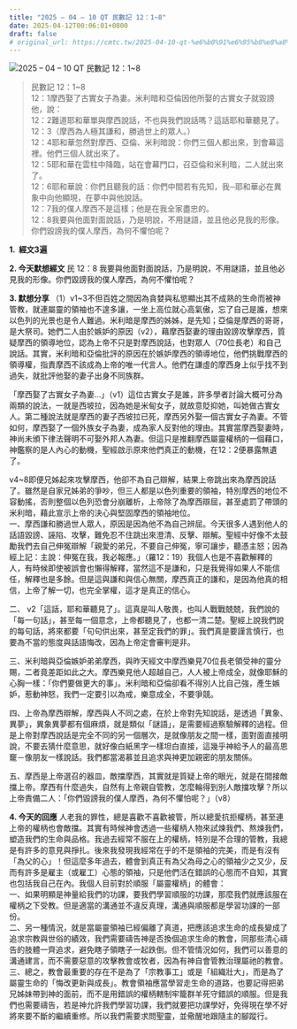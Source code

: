 ```yaml
---
title: "2025 – 04 – 10 QT 民數記 12：1~8"
date: 2025-04-12T00:06:01+0800
draft: false
# original_url: https://cmtc.tw/2025-04-10-qt-%e6%b0%91%e6%95%b8%e8%a8%98-12%ef%bc%9a18
---
```


![2025 – 04 – 10 QT 民數記 12：1\~8](/images/qt.jpg  "2025 – 04 – 10 QT 民數記 12：1\~8")

> 民數記 12：1\~8  
> 12：1摩西娶了古實女子為妻。米利暗和亞倫因他所娶的古實女子就毀謗他，說：  
> 12：2難道耶和華單與摩西說話，不也與我們說話嗎？這話耶和華聽見了。  
> 12：3（摩西為人極其謙和，勝過世上的眾人。）  
> 12：4耶和華忽然對摩西、亞倫、米利暗說：你們三個人都出來，到會幕這裡。他們三個人就出來了。  
> 12：5耶和華在雲柱中降臨，站在會幕門口，召亞倫和米利暗，二人就出來了。  
> 12：6耶和華說：你們且聽我的話：你們中間若有先知，我─耶和華必在異象中向他顯現，在夢中與他說話。  
> 12：7我的僕人摩西不是這樣；他是在我全家盡忠的。  
> 12：8我要與他面對面說話，乃是明說，不用謎語，並且他必見我的形像。你們毀謗我的僕人摩西，為何不懼怕呢？

**1.  經文3遍**

**2. 今天默想經文**
民 12：8 我要與他面對面說話，乃是明說，不用謎語，並且他必見我的形像。你們毀謗我的僕人摩西，為何不懼怕呢？

**3. 默想分享**
（1）v1\~3不但百姓之間因為貪婪與私慾顯出其不成熟的生命而被神管教，就連屬靈的領袖也不遑多讓，一坐上高位就心高氣傲，忘了自己是誰，想來以色列的光景也是令人難過。米利暗是摩西的姊姊，是先知；亞倫是摩西的哥哥，是大祭司。她們二人由於嫉妒的原因（v2），藉摩西娶妻的理由毀謗攻擊摩西，質疑摩西的領導地位，認為上帝不只是對摩西說話，也對眾人（70位長老）和自己說話。其實，米利暗和亞倫批評的原因在於嫉妒摩西的領導地位，他們挑戰摩西的領導權，指責摩西不該成為上帝的唯一代言人。他們在謙虛的摩西身上似乎找不到過失，就批評他娶的妻子出身不同族群。

「摩西娶了古實女子為妻…」（v1）這位古實女子是誰，許多學者討論大概可分為兩類的說法，一就是西坡拉，因為她是米甸女子，就故意貶抑她，叫她做古實女人。第二種說法就是摩西的妻子西坡拉已死，摩西另外娶一個古實女子為妻。不管如何，摩西娶了一個外族女子為妻，成為家人反對他的理由。其實當摩西娶妻時，神尚未頒下律法聲明不可娶外邦人為妻。但這只是推翻摩西屬靈權柄的一個藉口，神鑑察的是人內心的動機，聖經啟示原來他們真正的動機，在12：2便暴露無遺了。

v4\~8即便兄姊起來攻擊摩西，他卻不為自己辯解，結果上帝跳出來為摩西說話了。雖然是自家兄姊弟的爭吵，但三人都是以色列重要的領袖，特別摩西的地位不容動搖，否則整個以色列恐會分崩離析，上帝除了為摩西辯屈，甚至處罰了帶頭的米利暗，藉此宣示上帝的決心與堅固摩西的領袖地位。  
一、摩西謙和勝過世人眾人，原因是因為他不為自己辨屈。今天很多人遇到他人的話語毀謗、誣陷、攻擊，難免忍不住跳出來澄清、反擊、辯解。聖經中好像不太鼓勵我們去自己伸冤辯解「親愛的弟兄，不要自己伸冤，寧可讓步，聽憑主怒；因為經上記：主說：伸冤在我，我必報應。」（羅12：19）我個人也是不喜歡解釋的人，有時候即使被誤會也懶得解釋，當然這不是謙和，只是我覺得如果人不能信任，解釋也是多餘。但是這與謙和與信心無關，摩西真正的謙和，是因為他真的相信，上帝了解一切，也完全掌權，這才是真正的信心。

二、 v2「這話，耶和華聽見了」。這真是叫人敬畏，也叫人戰戰兢兢，我們說的「每一句話」，甚至每一個意念，上帝都聽見了，也都一清二楚。聖經上說我們說的每句話，將來都要「句句供出來，甚至定我們的罪」。我們真是要謹言慎行，也要為不當的態度與話語悔改，因為上帝定會審判是非。

三、米利暗與亞倫嫉妒弟弟摩西，與昨天經文中摩西樂見70位長老領受神的靈分賜，二者竟差距如此之大。摩西樂見他人超越自己，人人被上帝成全，就像耶穌的心胸一樣：「你們要做更大的事」。米利暗和亞倫卻看不得別人比自己強，產生嫉妒，惹動神怒，我們一定要引以為戒，樂意成全，不要爭競。

四、上帝為摩西辯解，摩西與人不同之處，在於上帝對先知說話，是透過「異象、異夢」，異象異夢都有個麻煩，就是類似「謎語」，是需要經過察驗解釋的過程。但是上帝對摩西說話是完全不同的另一個層次，是就像朋友之間一樣，面對面直接明說，不要去猜什麼意思，就好像白紙黑字一樣坦白直接，這幾乎神給予人的最高恩竉－像朋友一樣說話。我們都當渴慕並且追求與神更加親密的朋友關係。

五、摩西是上帝選召的器皿，敵擋摩西，其實就是質疑上帝的眼光，就是在間接敵擋上帝。摩西有什麼過失，自然有上帝親自管教，怎麼輪得到別人敵擋攻擊？所以上帝責備二人：「你們毀謗我的僕人摩西，為何不懼怕呢？」（v8）

**4. 今天的回應**
人老我的罪性，總是喜歡不喜歡被管，所以總愛抗拒權柄，甚至連上帝的權柄也會敵擋。其實有時候神會透過一些權柄人物來試煉我們、熬煉我們，塑造我們的生命與品格。我過去經常不服在上的權柄，特別是不合理的管教，我總是有許多的意見與掙扎。後來我發現我經常在乎的不是領袖的完美，而是有沒有「為父的心」！但這麼多年過去，體會到真正有為父為母之心的領袖少之又少，反而有許多是雇主（或雇工）心態的領袖，只是他們活在錯誤的心態而不自知，其實也包括我自己在內。我個人目前對於順服「屬靈權柄」的體會：  
一、如果明顯是神量給我們的功課，要我們學習順服的功課，那麼我們就應該服在權柄之下受教。但是適當的溝通並不違反真理，溝通與順服都是學習功課的一部份。  
二、另一種情況，就是當屬靈領袖已經偏離了真道，把應該追求生命的成長變成了追求宗教與世俗的績效，我們需要禱告神是否換個追求生命的教會，同那些清心禱告的肢體一齊追求，避免瞎子領瞎子一起跌倒。但不管情況如何，我們可以善意的溝通建言，而不需要惡意的攻擊教會或牧者，因為有神自會管教治理屬祂的教會。  
三、總之，教會最重要的存在不是為了「宗教事工」或是「組織壯大」，而是為了屬靈生命的「悔改更新與成長」。教會領袖應當學習走生命的道路，也要記得把弟兄姊妹帶到神的面前，而不是用錯誤的權柄轄制牢籠群羊死守錯誤的順服。但是我們也需要禱告，若是神允許我們學習功課，我們就要把功課學好，免得現在學不好將來要不斷的繼續重修。所以我們需要求問聖靈，並儆醒地跟隨主的腳蹤行。
